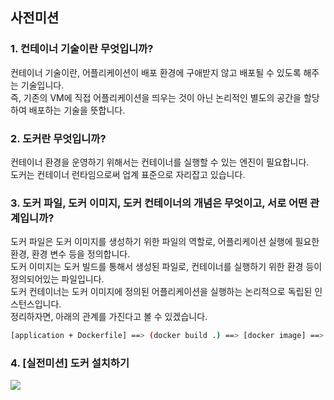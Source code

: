 ## 사전미션
### 1. 컨테이너 기술이란 무엇입니까?
컨테이너 기술이란, 어플리케이션이 배포 환경에 구애받지 않고 배포될 수 있도록 해주는 기술입니다.<br>
즉, 기존의 VM에 직접 어플리케이션을 띄우는 것이 아닌 논리적인 별도의 공간을 할당하여 배포하는 기술을 뜻합니다.
### 2. 도커란 무엇입니까?
컨테이너 환경을 운영하기 위해서는 컨테이너를 실행할 수 있는 엔진이 필요합니다. <br>
도커는 컨테이너 런타임으로써 업계 표준으로 자리잡고 있습니다.
### 3. 도커 파일, 도커 이미지, 도커 컨테이너의 개념은 무엇이고, 서로 어떤 관계입니까?
도커 파일은 도커 이미지를 생성하기 위한 파일의 역할로, 어플리케이션 실행에 필요한 환경, 환경 변수 등을 정의합니다. <br>
도커 이미지는 도커 빌드를 통해서 생성된 파일로, 컨테이너를 실행하기 위한 환경 등이 정의되어있는 파일입니다. <br>
도커 컨테이너는 도커 이미지에 정의된 어플리케이션을 실행하는 논리적으로 독립된 인스턴스입니다. <br>
정리하자면, 아래의 관계를 가진다고 볼 수 있겠습니다. 
~~~bash
[application + Dockerfile] ==> (docker build .) ==> [docker image] ==> (docker run) ==> [container]
~~~
### 4. [실전미션] 도커 설치하기
<image src="./doccimann-docker-run.png">